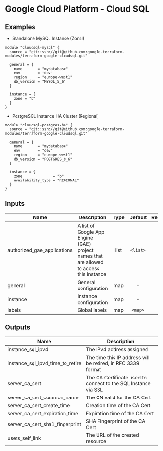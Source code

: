 # Google Cloud Platform - Cloud SQL

## Examples

* Standalone MySQL Instance (Zonal)
```
module "cloudsql-mysql" {
  source = "git::ssh://git@github.com:google-terraform-modules/terraform-google-cloudsql.git"

  general = {
    name       = "mydatabase"
    env        = "dev"
    region     = "europe-west1"
    db_version = "MYSQL_5_6"
  }

  instance = {
    zone = "b"
  }
}
```

* PostgreSQL Instance HA Cluster (Regional)
```
module "cloudsql-postgres-ha" {
  source = "git::ssh://git@github.com:google-terraform-modules/terraform-google-cloudsql.git"

  general = {
    name       = "mydatabase"
    env        = "dev"
    region     = "europe-west1"
    db_version = "POSTGRES_9_6"
  }

  instance = {
    zone              = "b"
    availability_type = "REGIONAL"
  }
}
```

## Inputs

| Name | Description | Type | Default | Required |
|------|-------------|:----:|:-----:|:-----:|
| authorized_gae_applications | A list of Google App Engine (GAE) project names that are allowed to access this instance | list | `<list>` | no |
| general | General configuration | map | - | yes |
| instance | Instance configuration | map | - | yes |
| labels | Global labels | map | `<map>` | no |

## Outputs

| Name | Description |
|------|-------------|
| instance_sql_ipv4 | The IPv4 address assigned |
| instance_sql_ipv4_time_to_retire | The time this IP address will be retired, in RFC 3339 format |
| server_ca_cert | The CA Certificate used to connect to the SQL Instance via SSL |
| server_ca_cert_common_name | The CN valid for the CA Cert |
| server_ca_cert_create_time | Creation time of the CA Cert |
| server_ca_cert_expiration_time | Expiration time of the CA Cert |
| server_ca_cert_sha1_fingerprint | SHA Fingerprint of the CA Cert |
| users_self_link | The URL of the created resource |
